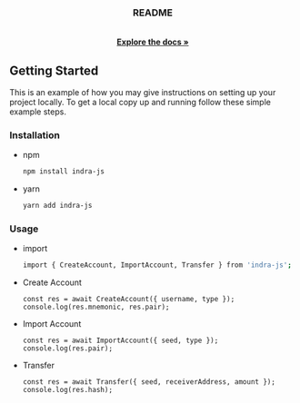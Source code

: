 <p align="center">
  <h3 align="center">README</h3>
  <p align="center">
    <br />
    <a href="https://github.com/selendra/indra-js"><strong>Explore the docs »</strong></a>
    <br />
  </p>
</p>

<!-- GETTING STARTED -->
## Getting Started

This is an example of how you may give instructions on setting up your project locally.
To get a local copy up and running follow these simple example steps.

### Installation
* npm
  ```sh
  npm install indra-js
  ```
* yarn
  ```sh
  yarn add indra-js
  ```

### Usage
* import
  ```sh
  import { CreateAccount, ImportAccount, Transfer } from 'indra-js';
  ```
* Create Account
  ```
  const res = await CreateAccount({ username, type });
  console.log(res.mnemonic, res.pair);
  ```
* Import Account
  ```
  const res = await ImportAccount({ seed, type });
  console.log(res.pair);
  ```
* Transfer
  ```
  const res = await Transfer({ seed, receiverAddress, amount });
  console.log(res.hash);
  ```